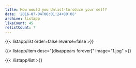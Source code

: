 ```yaml
---
title: How would you Unlist-toroduce your self?
date: '2016-07-04T06:01:24+00:00'
archive: listapp
likeCount: 45
relistCount: 7
---
```


{{< listapp/list order=false reverse=false >}}

   {{< listapp/item
      desc="[disappears forever]"
      image="1.jpg" >}}

{{< /listapp/list >}}

